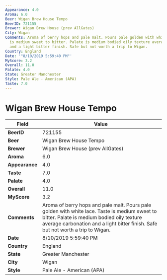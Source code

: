 ```yaml
---
Appearance: 4.0
Aroma: 6.0
Beer: Wigan Brew House Tempo
BeerID: 721155
Brewer: Wigan Brew House (prev AllGates)
City: Wigan
Comments: Aroma of berry hops and pale malt. Pours pale golden with white lace. Taste
  is medium sweet to bitter. Palate is medium bodied oily texture average carbonation
  and a light bitter finish. Safe but not worth a trip to Wigan.
Country: England
Date: '"8/10/2019 5:59:40 PM"'
MyScore: 3.2
Overall: 11.0
Palate: 4.0
State: Greater Manchester
Style: Pale Ale - American (APA)
Taste: 7.0
---
```


# Wigan Brew House Tempo

| Field         | Value |
|---------------|-------|
| **BeerID** | 721155 |
| **Beer** | Wigan Brew House Tempo |
| **Brewer** | Wigan Brew House (prev AllGates) |
| **Aroma** | 6.0 |
| **Appearance** | 4.0 |
| **Taste** | 7.0 |
| **Palate** | 4.0 |
| **Overall** | 11.0 |
| **MyScore** | 3.2 |
| **Comments** | Aroma of berry hops and pale malt. Pours pale golden with white lace. Taste is medium sweet to bitter. Palate is medium bodied oily texture average carbonation and a light bitter finish. Safe but not worth a trip to Wigan. |
| **Date** | 8/10/2019 5:59:40 PM |
| **Country** | England |
| **State** | Greater Manchester |
| **City** | Wigan |
| **Style** | Pale Ale - American (APA) |
